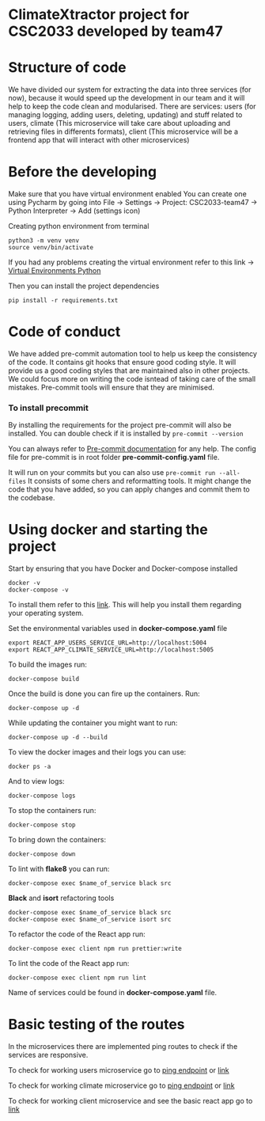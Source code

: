 # ClimateXtractor project for CSC2033 developed by team47

# Structure of code

We have divided our system for extracting the data into three services (for now), because it would speed up the
development in our team and it will help to keep the code clean and modularised.
There are services: users (for managing logging, adding users, deleting, updating) and stuff related to users,
climate (This microservice will take care about uploading and retrieving files in differents formats),
client (This microservice will be a frontend app that will interact with other microservices)

# Before the developing

Make sure that you have virtual environment enabled
You can create one using Pycharm by going into File -> Settings -> Project: CSC2033-team47 -> Python Interpreter ->
Add (settings icon)

Creating python environment from terminal

```shell
python3 -m venv venv
source venv/bin/activate
```

If you had any problems creating the virtual environment refer to this link ->
[Virtual Environments Python](https://docs.python.org/3/tutorial/venv.html)

Then you can install the project dependencies

```shell
pip install -r requirements.txt
```

# Code of conduct

We have added pre-commit automation tool to help us keep the consistency of the code.
It contains git hooks that ensure good coding style. It will provide us a good coding styles
that are maintained also in other projects. We could focus more on writing the code isntead of
taking care of the small mistakes. Pre-commit tools will ensure that they are minimised.

### To install precommit

By installing the requirements for the project pre-commit will also be installed.
You can double check if it is installed by `pre-commit --version`

You can always refer to [Pre-commit documentation](https://pre-commit.com/) for any help.
The config file for pre-commit is in root folder **pre-commit-config.yaml** file.

It will run on your commits but you can also use `pre-commit run --all-files`
It consists of some chers and reformatting tools. It might change the code that you have added,
so you can apply changes and commit them to the codebase.

# Using docker and starting the project

Start by ensuring that you have Docker and Docker-compose installed

```shell
docker -v
docker-compose -v
```

To install them refer to this [link](https://docs.docker.com/get-docker/). This will help you install them
regarding your operating system.

Set the environmental variables used in **docker-compose.yaml** file

```shell
export REACT_APP_USERS_SERVICE_URL=http://localhost:5004
export REACT_APP_CLIMATE_SERVICE_URL=http://localhost:5005
```

To build the images run:

```shell
docker-compose build
```

Once the build is done you can fire up the containers. Run:

```shell
docker-compose up -d
```

While updating the container you might want to run:

```shell
docker-compose up -d --build
```

To view the docker images and their logs you can use:

```shell
docker ps -a
```

And to view logs:

```shell
docker-compose logs
```

To stop the containers run:

```shell
docker-compose stop
```

To bring down the containers:

```shell
docker-compose down
```

To lint with **flake8** you can run:

```shell
docker-compose exec $name_of_service black src
```

**Black** and **isort** refactoring tools

```shell
docker-compose exec $name_of_service black src
docker-compose exec $name_of_service isort src
```

To refactor the code of the React app run:

```shell
docker-compose exec client npm run prettier:write
```

To lint the code of the React app run:

```shell
docker-compose exec client npm run lint
```

Name of services could be found in **docker-compose.yaml** file.

# Basic testing of the routes

In the microservices there are implemented ping routes to check if the services are responsive.

To check for working users microservice go to [ping endpoint](http://localhost:5004/ping) or [link](http://localhost:5004/)

To check for working climate microservice go to [ping endpoint](http://localhost:5005/ping) or [link](http://localhost:5005/)

To check for working client microservice and see the basic react app go to [link](http://localhost:3007/)
